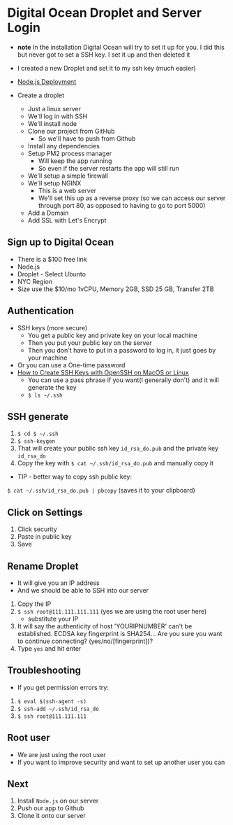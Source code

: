 # Digital Ocean Droplet and Server Login
* **note** In the installation Digital Ocean will try to set it up for you. I did this but never got to set a SSH key. I set it up and then deleted it
* I created a new Droplet and set it to my ssh key (much easier)

* [Node.js Deployment](https://gist.github.com/bradtraversy/cd90d1ed3c462fe3bddd11bf8953a896)
* Create a droplet
    - Just a linux server
    - We'll log in with SSH
    - We'll install node
    - Clone our project from GitHub
        + So we'll have to push from Github
    - Install any dependencies
    - Setup PM2 process manager
        + Will keep the app running
        + So even if the server restarts the app will still run
    - We'll setup a simple firewall
    - We'll setup NGINX
        + This is a web server
        + We'll set this up as a reverse proxy (so we can access our server through port 80, as opposed to having to go to port 5000)
    - Add a Domain
    - Add SSL with Let's Encrypt

## Sign up to Digital Ocean
* There is a $100 free link
* Node.js
* Droplet - Select Ubunto
* NYC Region
* Size use the $10/mo 1vCPU, Memory 2GB, SSD 25 GB, Transfer 2TB

## Authentication
* SSH keys (more secure)
    - You get a public key and private key on your local machine
    - Then you put your public key on the server
    - Then you don't have to put in a password to log in, it just goes by your machine
* Or you can use a One-time password
* [How to Create SSH Keys with OpenSSH on MacOS or Linux](https://www.digitalocean.com/docs/droplets/how-to/add-ssh-keys/create-with-openssh/)
    - You can use a pass phrase if you want(I generally don't) and it will generate the key
    - `$ ls ~/.ssh`

## SSH generate
1. `$ cd $ ~/.ssh`
2. `$ ssh-keygen`
3. That will create your public ssh key `id_rsa_do.pub` and the private key `id_rsa_do`
4. Copy the key with `$ cat ~/.ssh/id_rsa_do.pub` and manually copy it

* TIP - better way to copy ssh public key:

`$ cat ~/.ssh/id_rsa_do.pub | pbcopy` (saves it to your clipboard)

## Click on Settings
1. Click security
2. Paste in public key
3. Save

## Rename Droplet
* It will give you an IP address
* And we should be able to SSH into our server

1. Copy the IP
2. `$ ssh root@111.111.111.111` (yes we are using the root user here)
    * substitute your IP
3. It will say the authenticity of host 'YOURIPNUMBER' can't be established. ECDSA key fingerprint is SHA254... Are you sure you want to continue connecting? (yes/no/[fingerprint])?
4. Type `yes` and hit enter

## Troubleshooting
* If you get permission errors try:

1. `$ eval $(ssh-agent -s)`
2. `$ ssh-add ~/.ssh/id_rsa_do`
3. `$ ssh root@111.111.111`

## Root user
* We are just using the root user
* If you want to improve security and want to set up another user you can

## Next
1. Install `Node.js` on our server
2. Push our app to Github
3. Clone it onto our server

